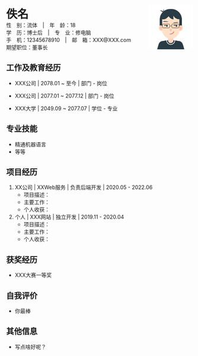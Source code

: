 <div style="display: flex; justify-content: space-between; align-items: flex-start;">
    <div>
        <span style="font-weight: 700; font-size: 30px;">佚名</span><br/>
        <span>性&emsp;别：流体&emsp;|&emsp;年&emsp;龄：18</span><br/>
        <span>学&emsp;历：博士后&emsp;|&emsp;专&emsp;业：修电脑</span><br/>
        <span>手&emsp;机：12345678910&emsp;|&emsp;邮&emsp;箱：XXX@XXX.com</span><br/>
        <span>期望职位：董事长</span>
    </div>
    <div><img src="./assets/cartoon.jpeg" width="120px" style="z-index: 1;"></div>
</div>

## 工作及教育经历

- XXX公司   |   2078.01 ~ 至今   |   部门 - 岗位

- XXX公司   |   2077.01 ~ 2077.12   |   部门 - 岗位

- XXX大学   |   2049.09 ~ 2077.07   |   学位 - 专业

## 专业技能

- 精通机器语言
- 等等

## 项目经历

1. XX公司   |   XXWeb服务   |   负责后端开发   |   2020.05 - 2022.06
   - 项目描述：
   - 主要工作：
   - 个人收获：
2. 个人   |   XXX网站   |   独立开发   |   2019.11 - 2020.04
   - 项目描述：
   - 主要工作：
   - 个人收获：

## 获奖经历

- XXX大赛一等奖

## 自我评价

- 你最棒

## 其他信息

- 写点啥好呢？
